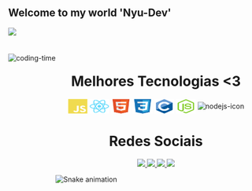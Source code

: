 ## Welcome to my world 'Nyu-Dev'

<div>
  
  <img  height="180em" src="https://github-readme-stats.vercel.app/api?username=Nyunft&show_icons=true&theme=great-gatsby&include_all_commits=true&count_private=true"/>
  <img align="right" height="180em" src=""/>
</div>
<br>

<div  align="center"> 
  <div style="display: inline_block"><br>
    <img align="left" height="250" alt="coding-time" src="code.gif">
    <h1 align="center">Melhores Tecnologias <3</h1>
    <img align="center" height="30" width="40" alt="js-icon"  src="https://raw.githubusercontent.com/devicons/devicon/master/icons/javascript/javascript-plain.svg">
    <img align="center" height="30" width="40" alt="react-icon" src="https://raw.githubusercontent.com/devicons/devicon/master/icons/react/react-original.svg">
    <img align="center" height="30" width="40" alt="html-icon" src="https://raw.githubusercontent.com/devicons/devicon/master/icons/html5/html5-original.svg">
    <img align="center" height="30" width="40" alt="css-icon" src="https://raw.githubusercontent.com/devicons/devicon/master/icons/css3/css3-original.svg">
    <img align="center" height="30" width="40" alt="c-icon" src="https://raw.githubusercontent.com/devicons/devicon/master/icons/c/c-original.svg">
    <img align="center" height="30" width="40" alt="nodejs-icon" src="https://raw.githubusercontent.com/devicons/devicon/master/icons/nodejs/nodejs-original.svg">
    <img align="center" height="30" width="40" alt="nodejs-icon" src="https://raw.githubusercontent.com/jmnote/z-icons/master/svg/cpp.svg">
   </div>
    
  
  <h1 align="center">Redes Sociais</h1>
    <a href = "mailto: neew_gabriel@hotmail.com">
      <img width="30" src="hotmail.svg">
    </a>
    <a href = "https://www.linkedin.com/in/luigi-gottardello-fonseca-44651a205/">
      <img width="25" src="linkedin.svg">
    </a>
    <a href = "https://www.youtube.com/@NyuNFT/videos">
      <img width="35" src="youtube.svg">
    </a>
    <a href = "https://www.instagram.com/neewu/">
      <img width="25" src="instagram.png">
    </a>
</div>
  
![Snake animation](https://github.com/LuigiGF/LuigiGF/blob/output/github-contribution-grid-snake.svg)

